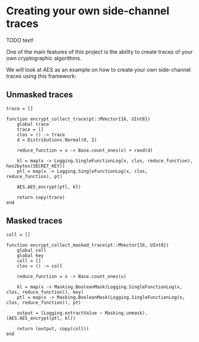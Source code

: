 # Creating your own side-channel traces


TODO text!

One of the main features of this project is the ability to create traces of your own cryptographic algorithms.

We will look at AES as an example on how to create your own side-channel traces using this framework:

## Unmasked traces

```
trace = []

function encrypt_collect_trace(pt::MVector{16, UInt8})
    global trace
    trace = []
    clos = () -> trace
    d = Distributions.Normal(0, 2)

    reduce_function = x -> Base.count_ones(x) + rand(d)

    kl = map(x -> Logging.SingleFunctionLog(x, clos, reduce_function), hex2bytes(SECRET_KEY))
    ptl = map(x -> Logging.SingleFunctionLog(x, clos, reduce_function), pt)

    AES.AES_encrypt(ptl, kl)

    return copy(trace)
end
```

## Masked traces

```
coll = []

function encrypt_collect_masked_trace(pt::MVector{16, UInt8})
    global coll
    global key
    coll = []
    clos = () -> coll

    reduce_function = x -> Base.count_ones(x)

    kl = map(x -> Masking.BooleanMask(Logging.SingleFunctionLog(x, clos, reduce_function)), key)
    ptl = map(x -> Masking.BooleanMask(Logging.SingleFunctionLog(x, clos, reduce_function)), pt)

    output = (Logging.extractValue ∘ Masking.unmask).(AES.AES_encrypt(ptl, kl))

    return (output, copy(coll))
end
```
